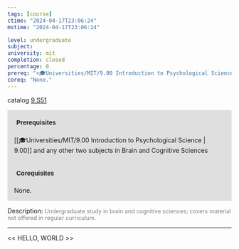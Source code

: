 ```yaml
---
tags: [course]
ctime: "2024-04-17T23:06:24"
mstime: "2024-04-17T23:06:24"

level: undergraduate
subject: 
university: mit
completion: closed
percentage: 0
prereq: "<🎓Universities/MIT/9.00 Introduction to Psychological Science> and any other two subjects in Brain and Cognitive Sciences"
coreq: "None."
---
```


catalog [9.S51](http://student.mit.edu/catalog/m9b.html#9.S51)

<span style="display: block; padding: 15px; background-color: rgb(100, 100, 100, 0.2);"><font id="m_prereq3835_0" style="display: block; font-family: Arial, sans-serif; font-weight: bold; padding: 5px">Prerequisites</font><br><span id="prereq3835_0">[[🎓Universities/MIT/9.00 Introduction to Psychological Science | 9.00]] and any other two subjects in Brain and Cognitive Sciences</span></span>
<span style="display: block; padding: 15px; background-color: rgb(100, 100, 100, 0.2);"><font id="m_coreq3835_0" style="display: block; font-family: Arial, sans-serif; font-weight: bold; padding: 5px">Corequisites</font><br><span id="coreq3835_0">None.</span></span>

<font style="">Description:</font>
<font style="color: grey; font-size: 0.8rem;">Undergraduate study in brain and cognitive sciences; covers material not offered in regular curriculum.</font>



---

<< HELLO, WORLD >>
